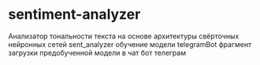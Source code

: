 # sentiment-analyzer
Анализатор тональности текста на основе архитектуры свёрточных нейронных сетей 
sent_analyzer обучение модели
telegramBot фрагмент загрузки предобученной модели в чат бот телеграм
